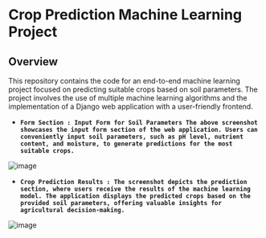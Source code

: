 # Crop Prediction Machine Learning Project

## Overview

This repository contains the code for an end-to-end machine learning project focused on predicting suitable crops based on soil parameters. The project involves the use of multiple machine learning algorithms and the implementation of a Django web application with a user-friendly frontend.


- **`Form Section :
Input Form for Soil Parameters
The above screenshot showcases the input form section of the web application. Users can conveniently input soil parameters, such as pH level, nutrient content, and moisture, to generate predictions for the most suitable crops.`**

![image](https://github.com/hrushikeshnayak/machine-learning-projects-/assets/96150298/21534c02-0332-4d9c-9b00-4c404aa1f78c)


- **`Crop Prediction Results :
The screenshot depicts the prediction section, where users receive the results of the machine learning model. The application displays the predicted crops based on the provided soil parameters, offering valuable insights for agricultural decision-making.`**


![image](https://github.com/hrushikeshnayak/machine-learning-projects-/assets/96150298/6116aa29-c7bb-4214-b9e5-d6c62c0c92ee)

